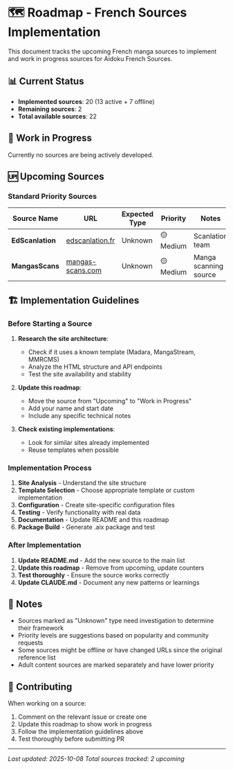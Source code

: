 # 🗺️ Roadmap - French Sources Implementation

This document tracks the upcoming French manga sources to implement and work in progress sources for Aidoku French Sources.

## 📊 Current Status

- **Implemented sources**: 20 (13 active + 7 offline)
- **Remaining sources**: 2
- **Total available sources**: 22

## 🔄 Work in Progress

Currently no sources are being actively developed.

## 🆙 Upcoming Sources

### Standard Priority Sources

| Source Name      | URL                                          | Expected Type | Priority  | Notes                 |
| ---------------- | -------------------------------------------- | ------------- | --------- | --------------------- |
| **EdScanlation** | [edscanlation.fr](https://edscanlation.fr)   | Unknown       | 🟡 Medium | Scanlation team       |
| **MangasScans**  | [mangas-scans.com](https://mangas-scans.com) | Unknown       | 🟡 Medium | Manga scanning source |

## 🏗️ Implementation Guidelines

### Before Starting a Source

1. **Research the site architecture**:
   - Check if it uses a known template (Madara, MangaStream, MMRCMS)
   - Analyze the HTML structure and API endpoints
   - Test the site availability and stability

2. **Update this roadmap**:
   - Move the source from "Upcoming" to "Work in Progress"
   - Add your name and start date
   - Include any specific technical notes

3. **Check existing implementations**:
   - Look for similar sites already implemented
   - Reuse templates when possible

### Implementation Process

1. **Site Analysis** - Understand the site structure
2. **Template Selection** - Choose appropriate template or custom implementation
3. **Configuration** - Create site-specific configuration files
4. **Testing** - Verify functionality with real data
5. **Documentation** - Update README and this roadmap
6. **Package Build** - Generate .aix package and test

### After Implementation

1. **Update README.md** - Add the new source to the main list
2. **Update this roadmap** - Remove from upcoming, update counters
3. **Test thoroughly** - Ensure the source works correctly
4. **Update CLAUDE.md** - Document any new patterns or learnings

## 📝 Notes

- Sources marked as "Unknown" type need investigation to determine their framework
- Priority levels are suggestions based on popularity and community requests
- Some sources might be offline or have changed URLs since the original reference list
- Adult content sources are marked separately and have lower priority

## 🤝 Contributing

When working on a source:

1. Comment on the relevant issue or create one
2. Update this roadmap to show work in progress
3. Follow the implementation guidelines above
4. Test thoroughly before submitting PR

---

_Last updated: 2025-10-08_
_Total sources tracked: 2 upcoming_
